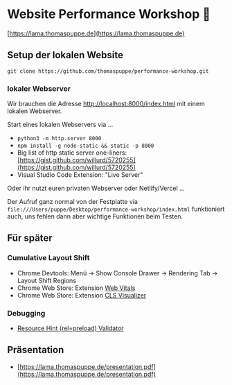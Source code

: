 # Website Performance Workshop 🦙

[https://lama.thomaspuppe.de](https://lama.thomaspuppe.de)


## Setup der lokalen Website

```
git clone https://github.com/thomaspuppe/performance-workshop.git
```

### lokaler Webserver

Wir brauchen die Adresse [http://localhost:8000/index.html](http://localhost:8000/index.html) mit einem lokalen Webserver.

Start eines lokalen Webservers via ...

* `python3 -m http.server 8000`
* `npm install -g node-static && static -p 8000`
* Big list of http static server one-liners: [https://gist.github.com/willurd/5720255](https://gist.github.com/willurd/5720255)
* Visual Studio Code Extension: "Live Server"

Oder ihr nutzt euren privaten Webserver oder Netlify/Vercel ... 

Der Aufruf ganz normal von der Festplatte via `file:///Users/puppe/Desktop/performance-workshop/index.html` funktioniert auch, uns fehlen dann aber wichtige Funktionen beim Testen.


## Für später

### Cumulative Layout Shift

* Chrome Devtools: Menü -> Show Console Drawer -> Rendering Tab -> Layout Shift Regions
* Chrome Web Store: Extension [Web Vitals](https://chrome.google.com/webstore/detail/web-vitals/ahfhijdlegdabablpippeagghigmibma?hl=en)
* Chrome Web Store: Extension [CLS Visualizer](https://chrome.google.com/webstore/detail/cls-visualizer/jbbeihojggidiclbcneckhcblilapahn)


### Debugging

* [Resource Hint (rel=preload) Validator](https://www.debugbear.com/resource-hint-validator)


## Präsentation

* [https://lama.thomaspuppe.de/presentation.pdf](https://lama.thomaspuppe.de/presentation.pdf)
